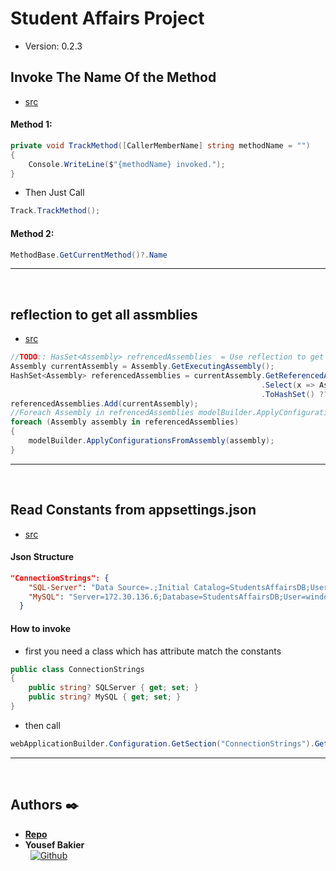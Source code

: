 # Student Affairs Project
- Version: 0.2.3

## Invoke The Name Of the Method
* [src](./Components/Pages/Students.razor.cs)

#### Method 1:
```cs
private void TrackMethod([CallerMemberName] string methodName = "")
{
    Console.WriteLine($"{methodName} invoked.");
}
```
- Then Just Call 
```cs
Track.TrackMethod();
```

#### Method 2:
```cs
MethodBase.GetCurrentMethod()?.Name
```

---

<br />

## reflection to get all assmblies
* [src](./StudentsAffairsDbContext.cs)

```cs
//TODO:: HasSet<Assembly> refrencedAssemblies  = Use reflection to get allllll refrecing assmblies
Assembly currentAssembly = Assembly.GetExecutingAssembly();
HashSet<Assembly> referencedAssemblies = currentAssembly.GetReferencedAssemblies()
                                                        .Select(x => Assembly.Load(x))
                                                        .ToHashSet() ?? new ();
referencedAssemblies.Add(currentAssembly);
//Foreach Assembly in refrencedAssemblies modelBuilder.ApplyConfigurationsFromAssembly()
foreach (Assembly assembly in referencedAssemblies)
{
    modelBuilder.ApplyConfigurationsFromAssembly(assembly);
}
```

---

<br />

## Read Constants from appsettings.json
* [src](./Program.cs)
#### Json Structure
```json
"ConnectionStrings": {
    "SQL-Server": "Data Source=.;Initial Catalog=StudentsAffairsDB;User Id=windows;Password=root;Connect Timeout=60;Encrypt=False;TrustServerCertificate=False;",
    "MySQL": "Server=172.30.136.6;Database=StudentsAffairsDB;User=windows;Password=root;Connect Timeout=60;"
  }
```
#### How to invoke
- first you need a class which has attribute match the constants
```cs
public class ConnectionStrings
{
    public string? SQLServer { get; set; }
    public string? MySQL { get; set; }
}
```
- then call
```cs
webApplicationBuilder.Configuration.GetSection("ConnectionStrings").Get<ConnectionStrings>()
```
---

<br />

## Authors :black_nib:
* [__Repo__](https://github.com/Y-Baker/.NET_InnoTech/)
* __Yousef Bakier__ &nbsp;&nbsp;&nbsp;&nbsp;&nbsp;&nbsp; <br />
 &nbsp;&nbsp;[<img height="" src="https://img.shields.io/static/v1?label=&message=GitHub&color=181717&logo=GitHub&logoColor=f2f2f2&labelColor=2F333A" alt="Github">](https://github.com/Y-Baker)
